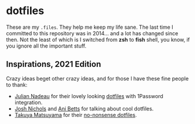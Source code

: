 # dotfiles

These are my `.files`. They help me keep my life sane. The last time I committed to this repository was in 2014... and a lot has changed since then. Not the least of which is I switched from __zsh__ to __fish__ shell, you know, if you ignore all the important stuff. 

## Inspirations, 2021 Edition

Crazy ideas beget other crazy ideas, and for those I have these fine people to thank:

* [Julian Nadeau][1] for their lovely looking [dotfiles][2] with 1Password integration.
* [Josh Nichols][3] and [Ani Betts][4] for talking about cool dotfiles.
* [Takuya Matsuyama][5] for their [no-nonsense dotfiles][6].

[1]: https://github.com/jules2689
[2]: https://github.com/jules2689/dotfiles
[3]: https://github.com/technicalpickles
[4]: https://github.com/anaisbetts
[5]: https://github.com/craftzdog
[6]: https://github.com/craftzdog/dotfiles-public
